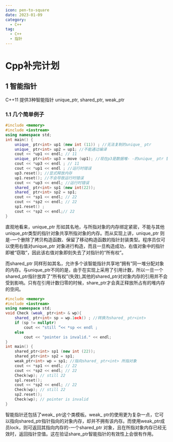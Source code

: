 ```yaml
---
icon: pen-to-square
date: 2023-01-09
category:
  - C++
tag:
  - C++
  - 指针
---
```


# Cpp补完计划

## 1 智能指针

C++11 提供3种智能指针 unique_ptr, shared_ptr, weak_ptr

### 1.1 几个简单例子

```c++
#include <memory>
#include <iostream>
using namespace std;
int main() {
    unique_ ptr<int> up1 (new int (11)) ; //无法复制的unique_ ptr
    unique_ ptr<int> up2 = up1; //不能通过编译
    cout << *up1 << endl; // 11
    unique_ ptr<int> up3 = move (up1); //现在p3是数据唯- -的unique_ ptr 智能指针
    cout << *up3 << endl ; // 11
    cout << *up1 << endl ; //运行时错误
    up3.reset(); //显式释放内存
    up1.reset(); //不会导致运行时错误
    cout << *up3 << endl; //运行时错误
    shared_ ptr<int> sp1 (new int(22));
    shared_ ptr<int> sp2 = sp1;
    cout << *sp1 << endl; // 22
    cout << *sp2 << endl; // 22
    sp1.reset() ;
    cout << *sp2 << endl;// 22
}
```

直观地看来，unique_ptr 形如其名地，与所指对象的内存绑定紧密，不能与其他unique_ptr类型的指针对象共享所指对象的内存。而从实现上讲，unique_ptr 则是-一个删除了拷贝构造函数、保留了移动构造函数的指针封装类型。程序员仅可以使用右值对unique_ptr 对象进行构造，而且一旦构造成功，右值对象中的指针即被“窃取”，因此该右值对象即刻失去了对指针的“所有权”。

而shared_ptr 同样形如其名，允许多个该智能指针共享地“拥有”同一堆分配对象的内存。与unique_ptr不同的是，由于在实现上采用了引用计数，所以一旦一个shared_ptr指针放弃了“所有权”(失效),其他的shared_ptr对对象内存的引用并不会受到影响。只有在引用计数归零的时候，share_ptr才会真正释放所占有的堆内存的空间。

```C++
#include <memory>
#include <iostream>
using namespace std;
void Check (weak_ ptr<int> & wp){
	shared_ ptr<int> sp = wp.1ock() ; //转换为shared_ ptr<int>
    if (sp != nullptr)
        cout << "still ”<< *sp << endl ;
    else
        cout << "pointer is invalid." << endl;
}
int main() {
    shared_ptr<int> sp1 (new int (22));
    shared_ptr<int> sp2 = sp1;
    weak_ptr<int> wp = sp1; //指向shared_ ptr<int> 所指对象
    cout << *sp1 << endl; // 22
    cout << *sp2 << endl; // 22
    Check(wp); // still 22
    spl.reset();
    cout << *sp2 << endl; // 22
    Check(wp); // still 22
    sp2.reset();
    Check(wp); // pointer is invalid
}

```

智能指针还包括了weak_ ptr这个类模板。weak_ ptr的使用更为复杂一点，它可以指向shared_ptr指针指向的对象内存，却并不拥有该内存。而使用weak_ptr成员lock，则可返回其指向内存的-一个shared_ptr 对象，且在所指对象内存已经无效时，返回指针空值。这在验证share_ptr智能指针的有效性上会很有作用。